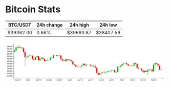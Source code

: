 # Bitcoin Stats

BTC/USDT|24h change|24h high|24h low|
|---|---|---|---|
|$39362.00|0.66%|$39693.87|$38407.59|

<img src="./chart.svg">
